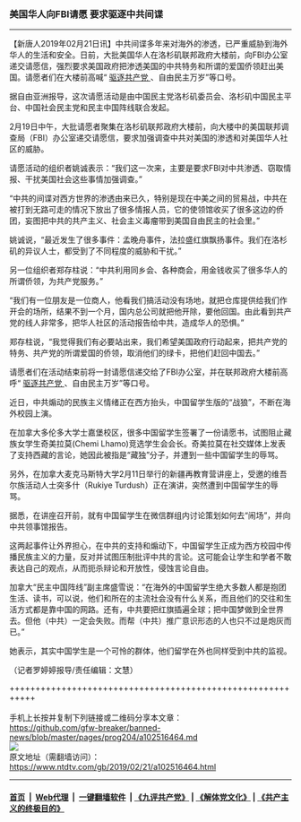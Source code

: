 ### 美国华人向FBI请愿 要求驱逐中共间谍
------------------------

<div class="post_content">
 <p>
  【新唐人2019年02月21日讯】中共间谍多年来对海外的渗透，已严重威胁到海外华人的生活和安全。日前，大批美国华人在洛杉矶联邦政府大楼前，向FBI办公室递交请愿信，强烈要求美国政府把渗透美国的中共特务和所谓的爱国侨领赶出美国。请愿者们在大楼前高喊“
  <a href="https://www.ntdtv.com/gb/驱逐共产党.htm">
   驱逐共产党
  </a>
  、自由民主万岁”等口号。
 </p>
 <p>
  据自由亚洲报导，这次请愿活动是由中国民主党洛杉矶委员会、洛杉矶中国民主平台、中国社会民主党和民主中国阵线联合发起。
 </p>
 <p>
  2月19日中午，大批请愿者聚集在洛杉矶联邦政府大楼前，向大楼中的美国联邦调查局（FBI）办公室递交请愿信，要求加强调查中共对美国的渗透和对美国华人社区的威胁。
 </p>
 <p>
  请愿活动的组织者姚诚表示：“我们这一次来，主要是要求FBI对中共渗透、窃取情报、干扰美国社会这些事情加强调查。”
 </p>
 <p>
  “中共的间谍对西方世界的渗透由来已久，特别是现在中美之间的贸易战，中共在被打到无路可走的情况下放出了很多情报人员，它的使领馆收买了很多这边的侨团，妄图把中共的共产主义、社会主义毒瘤带到美国自由民主的社会里。”
 </p>
 <p>
  姚诚说，“最近发生了很多事件：孟晚舟事件，法拉盛红旗飘扬事件。我们在洛杉矶的异议人士，都受到了不同程度的威胁和干扰。”
 </p>
 <p>
  另一位组织者郑存柱说：“中共利用同乡会、各种商会，用金钱收买了很多华人的所谓侨领，为共产党服务。”
 </p>
 <p>
  “我们有一位朋友是一位商人，他看我们搞活动没有场地，就把仓库提供给我们作开会的场所，结果不到一个月，国内总公司就把他开除，要他回国。由此看到共产党的线人非常多，把华人社区的活动报告给中共，造成华人的恐惧。”
 </p>
 <p>
  郑存柱说，“我觉得我们有必要站出来，我们希望美国政府行动起来，把共产党的特务、共产党的所谓爱国的侨领，取消他们的绿卡，把他们赶回中国去。”
 </p>
 <p>
  请愿者们在活动结束前将一封请愿信递交给了FBI办公室，并在联邦政府大楼前高呼“
  <a href="https://www.ntdtv.com/gb/驱逐共产党.htm">
   驱逐共产党
  </a>
  、自由民主万岁”等口号。
 </p>
 <p>
  近日，中共煽动的民族主义情绪正在西方抬头，中国留学生版的“战狼”，不断在海外校园上演。
 </p>
 <p>
  在加拿大多伦多大学士嘉堡校区，很多中国留学生签署了一份请愿书，试图阻止藏族女学生奇美拉莫(Chemi Lhamo)竞选学生会会长。奇美拉莫在社交媒体上发表了支持西藏的言论，她因此被指是“藏独”分子，并遭到一些中国留学生的辱骂。
 </p>
 <p>
  另外，在加拿大麦克马斯特大学2月11日举行的新疆再教育营讲座上，受邀的维吾尔族活动人士突多什（Rukiye Turdush）正在演讲，突然遭到中国留学生的辱骂。
 </p>
 <p>
  据悉，在讲座召开前，就有中国留学生在微信群组内讨论策划如何去“闹场”，并向中共领事馆报告。
 </p>
 <p>
  这两起事件让外界担心，在中共的支持和煽动下，中国留学生正成为西方校园中传播民族主义的力量，反对并试图压制批评中共的言论。这可能会让学生和学者不敢表达自己的观点，从而扼杀辩论和开放性，侵蚀言论自由。
 </p>
 <p>
  加拿大“民主中国阵线”副主席盛雪说：“在海外的中国留学生绝大多数人都是抱团生活、读书，可以说，他们和所在的主流社会没有什么关系，而且他们的交往和生活方式都是靠中国的网路。还有，中共要把红旗插遍全球；把中国梦做到全世界去。但他（中共）一定会失败。而帮（中共）推广意识形态的人也只不过是炮灰而已。”
 </p>
 <p>
  她表示，其实中国学生是一个可怜的群体，他们留学在外也同样受到中共的监视。
 </p>
 <p>
  （记者罗婷婷报导/责任编辑：文慧）
 </p>
 <div class="single_ad">
 </div>
</div>

+++++++++++++++++++++++++++++++++++++++++++++++++++++++++++<br/><br/>
手机上长按并复制下列链接或二维码分享本文章：<br/>
https://github.com/gfw-breaker/banned-news/blob/master/pages/prog204/a102516464.md <br/>
<a href='https://github.com/gfw-breaker/banned-news/blob/master/pages/prog204/a102516464.md'><img src='https://github.com/gfw-breaker/banned-news/blob/master/pages/prog204/a102516464.md.png'/></a> <br/>
原文地址（需翻墙访问）：https://www.ntdtv.com/gb/2019/02/21/a102516464.html


------------------------
#### [首页](https://github.com/gfw-breaker/banned-news/blob/master/README.md) &nbsp;|&nbsp; [Web代理](https://github.com/labour-camp/helloworld) &nbsp;|&nbsp; [一键翻墙软件](https://github.com/gfw-breaker/nogfw/blob/master/README.md) &nbsp;| [《九评共产党》](https://github.com/gfw-breaker/9ping.md/blob/master/README.md#九评之一评共产党是什么) | [《解体党文化》](https://github.com/gfw-breaker/jtdwh.md/blob/master/README.md) | [《共产主义的终极目的》](https://github.com/gfw-breaker/gczydzjmd.md/blob/master/README.md)

